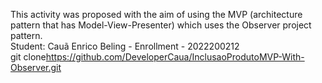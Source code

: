 This activity was proposed with the aim of using the MVP (architecture pattern that has Model-View-Presenter) which uses the Observer project pattern.
<br>
Student: Cauã Enrico Beling - Enrollment - 2022200212
<br>
git clone<https://github.com/DeveloperCaua/InclusaoProdutoMVP-With-Observer.git>
